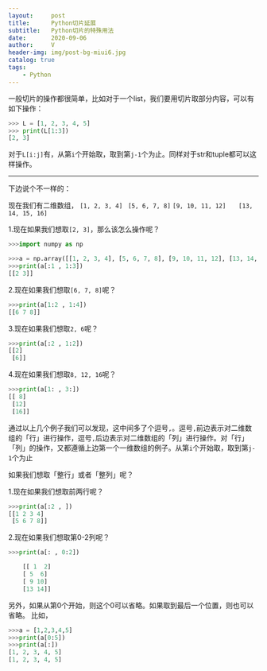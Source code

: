 ```yaml
---
layout:     post
title:      Python切片延展
subtitle:   Python切片的特殊用法
date:       2020-09-06
author:     V
header-img: img/post-bg-miui6.jpg
catalog: true
tags:
    - Python
---
```


一般切片的操作都很简单，比如对于一个list，我们要用切片取部分内容，可以有如下操作：

```python
>>> L = [1, 2, 3, 4, 5]
>>> print(L[1:3])
[2, 3]
```

对于`L[i:j]`有，从第`i`个开始取，取到第`j-1`个为止。同样对于str和tuple都可以这样操作。

---
下边说个不一样的：

现在我们有二维数组，
					`[1, 2, 3, 4]`
			       `  [5, 6, 7, 8] `
			   ` [9, 10, 11, 12] `
		     `   [13, 14, 15, 16]`

1.现在如果我们想取`[2, 3]`，那么该怎么操作呢？

```python
>>>import numpy as np

>>>a = np.array([[1, 2, 3, 4], [5, 6, 7, 8], [9, 10, 11, 12], [13, 14, 15, 16]])
>>>print(a[:1 , 1:3])
[[2 3]]
```

2.现在如果我们想取`[6, 7, 8]`呢？

```python
>>>print(a[1:2 , 1:4])
[[6 7 8]]
```

3.现在如果我们想取`2, 6`呢？

```python
>>>print(a[:2 , 1:2])
[[2]
 [6]]
```

4.现在如果我们想取`8, 12, 16`呢？

```python
>>>print(a[1: , 3:])
[[ 8]
 [12]
 [16]]
```

通过以上几个例子我们可以发现，这中间多了个逗号`,`。逗号`,`前边表示对二维数组的「行」进行操作，逗号`,`后边表示对二维数组的「列」进行操作。对「行」「列」的操作，又都遵循上边第一个一维数组的例子。从第`i`个开始取，取到第`j-1`个为止

如果我们想取「整行」或者「整列」呢？

1.现在如果我们想取前两行呢？

```python
>>>print(a[:2 , ])
[[1 2 3 4]
 [5 6 7 8]]
```
2.现在如果我们想取第0-2列呢？

```python
>>>print(a[: , 0:2])

    [[ 1  2]
    [ 5  6]
    [ 9 10]
    [13 14]]

```

另外，如果从第0个开始，则这个0可以省略。如果取到最后一个位置，则也可以省略。
比如，

```python
>>>a = [1,2,3,4,5]
>>>print(a[0:5])
>>>print(a[:])
[1, 2, 3, 4, 5]
[1, 2, 3, 4, 5]
```

